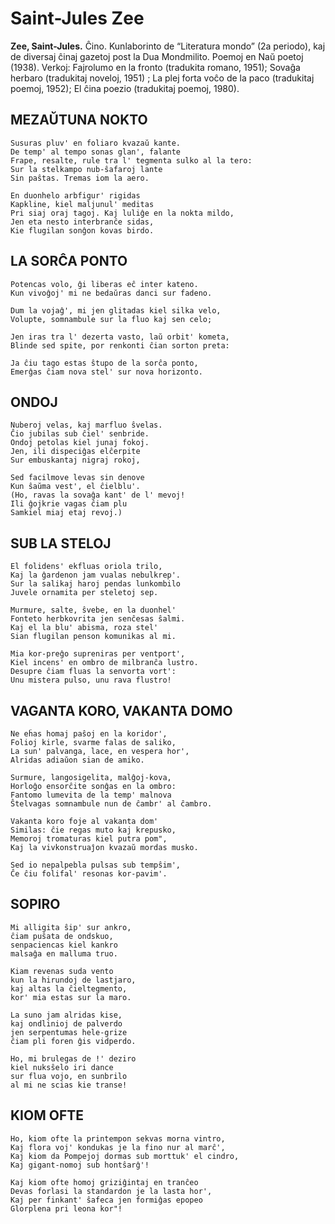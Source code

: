 # Saint-Jules Zee

**Zee, Saint-Jules.** Ĉino. Kunlaborinto de “Literatura mondo” (2a periodo), kaj de diversaj ĉinaj gazetoj post la Dua Mondmilito. Poemoj en Naŭ poetoj (1938). Verkoj: Fajrolumo en la fronto (tradukita romano, 1951); Sovaĝa herbaro (tradukitaj noveloj, 1951) ; La plej forta voĉo de la paco (tradukitaj poemoj, 1952); El ĉina poezio (tradukitaj poemoj, 1980).

## MEZAŬTUNA NOKTO

    Susuras pluv' en foliaro kvazaŭ kante.
    De temp' al tempo sonas glan', falante
    Frape, resalte, rule tra l' tegmenta sulko al la tero:
    Sur la stelkampo nub-ŝafaroj lante
    Sin paŝtas. Tremas iom la aero.

    En duonhelo arbfigur' rigidas
    Kapkline, kiel maljunul' meditas
    Pri siaj oraj tagoj. Kaj luliĝe en la nokta mildo,
    Jen eta nesto interbranĉe sidas,
    Kie flugilan sonĝon kovas birdo.

## LA SORĈA PONTO
    Potencas volo, ĝi liberas eĉ inter kateno.
    Kun vivoĝoj' mi ne bedaŭras danci sur fadeno.

    Dum la vojaĝ', mi jen glitadas kiel silka velo,
    Volupte, somnambule sur la fluo kaj sen celo;

    Jen iras tra l' dezerta vasto, laŭ orbit' kometa,
    Blinde sed spite, por renkonti ĉian sorton preta:

    Ja ĉiu tago estas ŝtupo de la sorĉa ponto,
    Emerĝas ĉiam nova stel' sur nova horizonto.

## ONDOJ

    Nuberoj velas, kaj marfluo ŝvelas.
    Ĉio jubilas sub ĉiel' senbride.
    Ondoj petolas kiel junaj fokoj.
    Jen, ili dispeciĝas elĉerpite
    Sur embuskantaj nigraj rokoj,

    Sed facilmove levas sin denove
    Kun ŝaŭma vest', el ĉielblu'.
    (Ho, ravas la sovaĝa kant' de l' mevoj!
    Ili ĝojkrie vagas ĉiam plu
    Samkiel miaj etaj revoj.)

## SUB LA STELOJ

    El folidens' ekfluas oriola trilo,
    Kaj la ĝardenon jam vualas nebulkrep'.
    Sur la salikaj haroj pendas lunkombilo
    Juvele ornamita per steletoj sep.

    Murmure, salte, ŝvebe, en la duonhel'
    Fonteto herbkovrita jen senĉesas ŝalmi.
    Kaj el la blu' abisma, roza stel'
    Sian flugilan penson komunikas al mi.

    Mia kor-preĝo supreniras per ventport',
    Kiel incens' en ombro de milbranĉa lustro.
    Desupre ĉiam fluas la senvorta vort':
    Unu mistera pulso, unu rava flustro!


## VAGANTA KORO, VAKANTA DOMO

    Ne eĥas homaj paŝoj en la koridor',
    Folioj kirle, svarme falas de saliko,
    La sun' palvanga, lace, en vespera hor',
    Alridas adiaŭon sian de amiko.

    Surmure, langosigelita, malĝoj-kova,
    Horloĝo ensorĉite sonĝas en la ombro:
    Fantomo lumevita de la temp' malnova
    Ŝtelvagas somnambule nun de ĉambr' al ĉambro.

    Vakanta koro foje al vakanta dom'
    Similas: ĉie regas muto kaj krepusko,
    Memoroj tromaturas kiel putra pom",
    Kaj la vivkonstruaĵon kvazaŭ mordas musko.

    Sed io nepalpebla pulsas sub tempŝim',
    Ĉe ĉiu folifal' resonas kor-pavim'.

## SOPIRO

    Mi alligita ŝip' sur ankro,
    ĉiam puŝata de ondskuo,
    senpaciencas kiel kankro
    malsaĝa en malluma truo.

    Kiam revenas suda vento
    kun la hirundoj de lastjaro,
    kaj altas la ĉieltegmento,
    kor' mia estas sur la maro.

    La suno jam alridas kise,
    kaj ondlinioj de palverdo
    jen serpentumas hele-grize
    ĉiam pli foren ĝis vidperdo.

    Ho, mi brulegas de !' deziro
    kiel nuksŝelo iri dance
    sur flua vojo, en sunbrilo
    al mi ne scias kie transe!

## KIOM OFTE

    Ho, kiom ofte la printempon sekvas morna vintro,
    Kaj flora voj' kondukas je la fino nur al marĉ',
    Kaj kiom da Pompejoj dormas sub morttuk' el cindro,
    Kaj gigant-nomoj sub hontŝarĝ'!

    Kaj kiom ofte homoj griziĝintaj en tranĉeo
    Devas forlasi la standardon je la lasta hor',
    Kaj per finkant' ŝafeca jen formiĝas epopeo
    Glorplena pri leona kor"!
